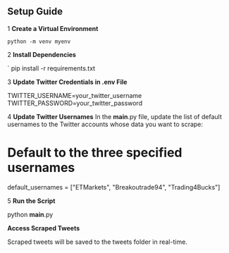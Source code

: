 ## Setup Guide

1 **Create a Virtual Environment**

    python -m venv myenv
   
2 **Install Dependencies**

  ` pip install -r requirements.txt

3 **Update Twitter Credentials in .env File**

TWITTER_USERNAME=your_twitter_username
TWITTER_PASSWORD=your_twitter_password


4 **Update Twitter Usernames**
In the __main__.py file, update the list of default usernames to the Twitter accounts whose data you want to scrape:
# Default to the three specified usernames
default_usernames = ["ETMarkets", "Breakoutrade94", "Trading4Bucks"]


5 **Run the Script**

python __main__.py


**Access Scraped Tweets**

Scraped tweets will be saved to the tweets folder in real-time.








